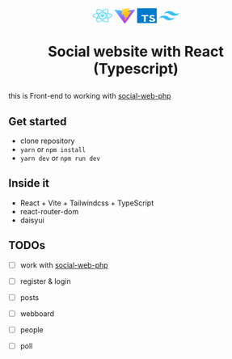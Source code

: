 <p align="center">
<img align="center" alt="React" height="30" width="40" src="https://raw.githubusercontent.com/devicons/devicon/master/icons/react/react-original.svg">
<img align="center" alt="vite" height="30" width="40" src="https://github.com/Arikato111/what-to-read/raw/main/public/vite.svg">
<img align="center" alt="Ts" height="30" width="40" src="https://raw.githubusercontent.com/devicons/devicon/master/icons/typescript/typescript-original.svg">
<img align="center" alt="Ts" height="30" width="40" src="https://github.com/devicons/devicon/raw/master/icons/tailwindcss/tailwindcss-plain.svg">
</p>

# <p align="center">Social website with React (Typescript)</p>

this is Front-end to working with [social-web-php](https://github.com/Arikato111/social-web-php)

## Get started

- clone repository
- `yarn` or `npm install`
- `yarn dev` or `npm run dev`

## Inside it

- React + Vite + Tailwindcss + TypeScript
- react-router-dom
- daisyui

## TODOs

- [ ] work with [social-web-php](https://github.com/Arikato111/social-web-php)

- [ ] register & login
- [ ] posts
- [ ] webboard
- [ ] people
- [ ] poll